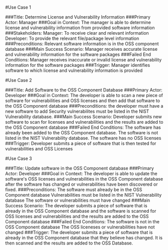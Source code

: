 #Use Case 1

###Title: 
    Determine License and Vulnerability Information
###Primary Actor: 
    Manager
###Goal in Context: 
    The manager is able to determine license and vulnerability
    information from provided software information
###Stakeholders:
    Manager: To receive clear and relevant information
    Developer: To provide the relevant file/package level information
###Preconditions:
    Relevant software information is in the OSS component database
###Main Success Scenario: 
    Manager receives accurate license and vulnerability
    information for the software packages
###Failed End Conditions: 
    Manager receives inaccurate or invalid license and
    vulnerability information for the software packages
###Trigger: 
    Manager identifies software to which license and
    vulnerability information is provided


#Use Case 2

###Title:
    Add Software to the OSS Component Database
###Primary Actor:
    Developer
###Goal in Context:
    The developer is able to scan a new piece of software for 
    vulnerabilities and OSS licenses and then add that software to the 
    OSS Component database
###Preconditions:
    the developer must have a new software to add
    Security vulnerabilites must be listed in the NIST Vulnerability database.
###Main Success Scenario:
    Developer submits new software to scan for licenses and vulnerabilities
    and the results are added to the OSS Component database
###Failed End Conditions:
    The software has already been added to the OSS Component database.
    The software is not listed in the NIST Vulnerability database.
    The software has no OSS licenses
###Trigger:
    Developer submits a piece of software that is then tested for vulnerabilities 
    and OSS Licenses


#Use Case 3

###Title:
    Update software in the OSS Component database
###Primary Actor:
    Developer
###Goal in Context:
    The developer is able to update the software's OSS licenses and vulnerabilities
    in the OSS Component database after the software has changed or vulnerabilities
    have been discovered or fixed.
###Preconditions:
    The software must already be in the OSS Component database
    Vulnerabilities must be listed in the NIST Vulnerability database
    The software or vulnerabilities must have changed
###Main Success Scenario:
    The developer submits a piece of software that is already in the OSS Component
    database and the software is scanned for OSS licenses and vulnerabilities and 
    the results are added to the OSS Component database
###Failed End Conditions:
    The software is not in the OSS Component database
    The OSS liceneses or vulnerabilities have not changed
###Trigger:
    The developer submits a piece of software that is already in the OSS Component
    database that they believe has changed. It is then scanned and the results are 
    added to the OSS Database.
